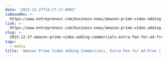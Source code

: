 ```yaml
---
date: '2023-12-27T14:27:17.000Z'
isBasedOn: >-
  https://www.entrepreneur.com/business-news/amazon-prime-video-adding-commercials-extra-fee-for-ad-free/467616
link: >-
  https://www.entrepreneur.com/business-news/amazon-prime-video-adding-commercials-extra-fee-for-ad-free/467616
slug: >-
  2023-12-27-amazon-prime-video-adding-commercials-extra-fee-for-ad-free-or-entrepreneur
tags:
  - media
title: 'Amazon Prime Video Adding Commercials, Extra Fee for Ad-Free | Entrepreneur'
---
```


